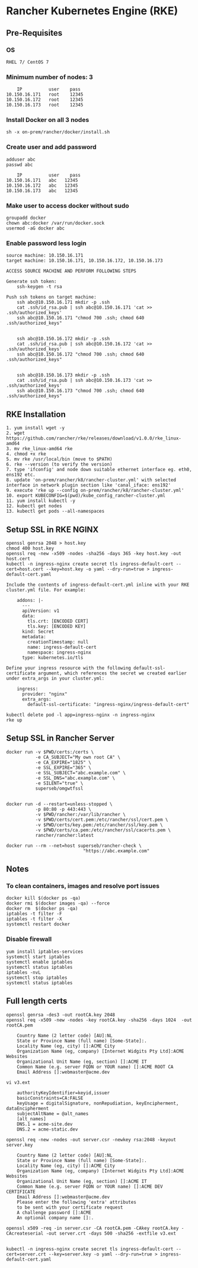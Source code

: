 # Rancher Kubernetes Engine (RKE)


## Pre-Requisites
### OS 
    RHEL 7/ CentOS 7
### Minimum number of nodes: 3
        IP          user    pass
    10.150.16.171   root    12345
    10.150.16.172   root    12345
    10.150.16.173   root    12345

### Install Docker on all 3 nodes 
    sh -x on-prem/rancher/docker/install.sh
    
### Create user and add password
    adduser abc
    passwd abc
    
        IP          user    pass
    10.150.16.171   abc   12345
    10.150.16.172   abc   12345
    10.150.16.173   abc   12345

### Make user to access docker without sudo
    groupadd docker
    chown abc:docker /var/run/docker.sock
    usermod -aG docker abc

### Enable password less login
    source machine: 10.150.16.171
    target machine: 10.150.16.171, 10.150.16.172, 10.150.16.173
    
    ACCESS SOURCE MACHINE AND PERFORM FOLLOWING STEPS
    
    Generate ssh token: 
        ssh-keygen -t rsa
    
    Push ssh tokens on target machine:
        ssh abc@10.150.16.171 mkdir -p .ssh
        cat .ssh/id_rsa.pub | ssh abc@10.150.16.171 'cat >> .ssh/authorized_keys'
        ssh abc@10.150.16.171 "chmod 700 .ssh; chmod 640 .ssh/authorized_keys"
        
        
        ssh abc@10.150.16.172 mkdir -p .ssh
        cat .ssh/id_rsa.pub | ssh abc@10.150.16.172 'cat >> .ssh/authorized_keys'
        ssh abc@10.150.16.172 "chmod 700 .ssh; chmod 640 .ssh/authorized_keys"
        
        
        ssh abc@10.150.16.173 mkdir -p .ssh
        cat .ssh/id_rsa.pub | ssh abc@10.150.16.173 'cat >> .ssh/authorized_keys'
        ssh abc@10.150.16.173 "chmod 700 .ssh; chmod 640 .ssh/authorized_keys"
        
## RKE Installation
    1. yum install wget -y
    2. wget https://github.com/rancher/rke/releases/download/v1.0.0/rke_linux-amd64
    3. mv rke_linux-amd64 rke
    4. chmod +x rke
    5. mv rke /usr/local/bin (move to $PATH) 
    6. rke --version (to verify the version)
    7. type 'ifconfig' and node down suitable ethernet interface eg. eth0, ens192 etc.
    8. update 'on-prem/rancher/k8/rancher-cluster.yml' with selected interface in network plugin section like 'canal_iface: ens192'
    9. execute 'rke up --config on-prem/rancher/k8/rancher-cluster.yml'
    10. export KUBECONFIG=$(pwd)/kube_config_rancher-cluster.yml
    11. yum install kubectl -y
    12. kubectl get nodes
    13. kubectl get pods --all-namespaces

## Setup SSL in RKE NGINX
    openssl genrsa 2048 > host.key
    chmod 400 host.key
    openssl req -new -x509 -nodes -sha256 -days 365 -key host.key -out host.cert
    kubectl -n ingress-nginx create secret tls ingress-default-cert --cert=host.cert --key=host.key -o yaml --dry-run=true > ingress-default-cert.yaml
    
    Include the contents of ingress-default-cert.yml inline with your RKE cluster.yml file. For example:
    
        addons: |-
          ---
          apiVersion: v1
          data:
            tls.crt: [ENCODED CERT]
            tls.key: [ENCODED KEY]
          kind: Secret
          metadata:
            creationTimestamp: null
            name: ingress-default-cert
            namespace: ingress-nginx
          type: kubernetes.io/tls
      
    Define your ingress resource with the following default-ssl-certificate argument, which references the secret we created earlier under extra_args in your cluster.yml:
    
        ingress: 
          provider: "nginx"
          extra_args:
            default-ssl-certificate: "ingress-nginx/ingress-default-cert"
        
    kubectl delete pod -l app=ingress-nginx -n ingress-nginx    
    rke up      

## Setup SSL in Rancher Server 
               
    docker run -v $PWD/certs:/certs \
               -e CA_SUBJECT="My own root CA" \
               -e CA_EXPIRE="1825" \
               -e SSL_EXPIRE="365" \
               -e SSL_SUBJECT="abc.example.com" \
               -e SSL_DNS="abc.example.com" \
               -e SILENT="true" \
               superseb/omgwtfssl           
               
               
    docker run -d --restart=unless-stopped \
               -p 80:80 -p 443:443 \
               -v $PWD/rancher:/var/lib/rancher \
               -v $PWD/certs/cert.pem:/etc/rancher/ssl/cert.pem \
               -v $PWD/certs/key.pem:/etc/rancher/ssl/key.pem \
               -v $PWD/certs/ca.pem:/etc/rancher/ssl/cacerts.pem \
               rancher/rancher:latest            
               
    docker run --rm --net=host superseb/rancher-check \
                                 "https://abc.example.com"
    
## Notes
### To clean containers, images and resolve port issues
    docker kill $(docker ps -qa)
    docker rmi $(docker images -qa) --force
    docker rm  $(docker ps -qa)
    iptables -t filter -F
    iptables -t filter -X
    systemctl restart docker    

### Disable firewall
    yum install iptables-services
    systemctl start iptables
    systemctl enable iptables
    systemctl status iptables
    iptables -nvL
    systemctl stop iptables
    systemctl status iptables
            
    
    
## Full length certs            
    openssl genrsa -des3 -out rootCA.key 2048      
    openssl req -x509 -new -nodes -key rootCA.key -sha256 -days 1024  -out rootCA.pem
        
        Country Name (2 letter code) [AU]:NL
        State or Province Name (full name) [Some-State]:.
        Locality Name (eg, city) []:ACME City
        Organization Name (eg, company) [Internet Widgits Pty Ltd]:ACME Websites
        Organizational Unit Name (eg, section) []:ACME IT
        Common Name (e.g. server FQDN or YOUR name) []:ACME ROOT CA
        Email Address []:webmaster@acme.dev
    
    vi v3.ext
    
        authorityKeyIdentifier=keyid,issuer
        basicConstraints=CA:FALSE
        keyUsage = digitalSignature, nonRepudiation, keyEncipherment, dataEncipherment
        subjectAltName = @alt_names
        [alt_names]
        DNS.1 = acme-site.dev
        DNS.2 = acme-static.dev
        
    openssl req -new -nodes -out server.csr -newkey rsa:2048 -keyout server.key
    
        Country Name (2 letter code) [AU]:NL
        State or Province Name (full name) [Some-State]:.
        Locality Name (eg, city) []:ACME City
        Organization Name (eg, company) [Internet Widgits Pty Ltd]:ACME Websites
        Organizational Unit Name (eg, section) []:ACME IT
        Common Name (e.g. server FQDN or YOUR name) []:ACME DEV CERTIFICATE
        Email Address []:webmaster@acme.dev
        Please enter the following 'extra' attributes
        to be sent with your certificate request
        A challenge password []:ACME
        An optional company name []:.
        
    openssl x509 -req -in server.csr -CA rootCA.pem -CAkey rootCA.key -CAcreateserial -out server.crt -days 500 -sha256 -extfile v3.ext
    
            
    kubectl -n ingress-nginx create secret tls ingress-default-cert --cert=server.crt --key=server.key -o yaml --dry-run=true > ingress-default-cert.yaml
      